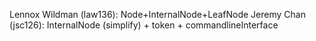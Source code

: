 Lennox Wildman (law136): Node+InternalNode+LeafNode
Jeremy Chan (jsc126): InternalNode (simplify) + token + commandlineInterface
